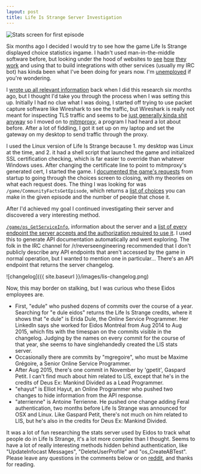```yaml
---
layout: post
title: Life Is Strange Server Investigation
---
```


![Stats screen for first episode](https://lookpic.com/O/i2/1736/PhtDHyjm.jpeg)

Six months ago I decided I would try to see how the game Life Is Strange displayed choice statistics ingame. I hadn't used man-in-the-middle software before, but looking under the hood of websites to [see](https://github.com/blha303/getlyrics) [how](https://github.com/blha303/watchshow) [they](https://github.com/blha303/factorio-serverlist) [work](https://gist.github.com/blha303/a3aa964af48378768aab787daaaab8c7) and using that to build integrations with other services (usually my IRC bot) has kinda been what I've been doing for years now. I'm [unemployed](https://stackoverflow.com/story/blha303) if you're wondering.

I [wrote up all relevant information](https://gist.github.com/blha303/101e0db0bf63ea07b1f55862947c9065) back when I did this research six months ago, but I thought I'd take you through the process when I was setting this up. Initially I had no clue what I was doing, I started off trying to use packet capture software like Wireshark to see the traffic, but Wireshark is really not meant for inspecting TLS traffic and seems to be [just generally kinda shit anyway](https://gist.github.com/blha303/724bcc828da9a29947c39e168a540b7a) so I moved on to [mitmproxy](https://mitmproxy.org/), a program I had heard a lot about before. After a lot of fiddling, I got it set up on my laptop and set the gateway on my desktop to send traffic through the proxy.

I used the Linux version of Life Is Strange because 1. my desktop was Linux at the time, and 2. it had a shell script that launched the game and initialized SSL certification checking, which is far easier to override than whatever Windows uses. After changing the certificate line to point to mitmproxy's generated cert, I started the game. I [documented the game's requests](https://gist.github.com/blha303/101e0db0bf63ea07b1f55862947c9065#on-game-start) from startup to going through the choices screen to closing, with my theories on what each request does. The thing I was looking for was `/game/CommunityFactsGetEpisode`, which returns a [list of choices](https://gist.github.com/blha303/cec90d1d2e351c33d39ddddd880cd252) you can make in the given episode and the number of people that chose it.

After I'd achieved my goal I continued investigating their server and discovered a very interesting method.

[`/game/os_GetServiceInfo`](https://gist.github.com/blha303/8c5b925f95c23c08197ac3a82e1bee15), information about the server and a [list of every endpoint the server accepts and the authorization required to use it](https://gist.github.com/blha303/101e0db0bf63ea07b1f55862947c9065#file-zgenerateddocs-md). I used this to generate API documentation automatically and went exploring. The folk in the IRC channel for /r/reverseengineering recommended that I don't publicly describe any API endpoints that aren't accessed by the game in normal operation, but I wanted to mention one in particular... There's an API endpoint that returns the server changelog.

![changelog]({{ site.baseurl }}/images/lis-changelog.png)

Now, this may border on stalking, but I was curious who these Eidos employees are.

* First, "edule" who pushed dozens of commits over the course of a year. Searching for "e dule eidos" returns the Life Is Strange credits, where it shows that "e dule" is Erida Dule, the Online Service Programmer. Her LinkedIn says she worked for Eidos Montréal from Aug 2014 to Aug 2015, which fits with the timespan on the commits visible in the changelog. Judging by the names on every commit for the course of that year, she seems to have singlehandedly created the LIS stats server.
* Occasionally there are commits by "mgregoire", who must be Maxime Grégoire, a Senior Online Service Programmer.
* After Aug 2015, there's one commit in November by 'gpetit', Gaspard Petit. I can't find much about him related to LIS, except that he's in the credits of Deus Ex: Mankind Divided as a Lead Programmer.
* "ehayut" is Elliot Hayut, an Online Programmer who pushed two changes to hide information from the API response.
* "aterrienne" is Antoine Terrienne. He pushed one change adding Feral authentication, two months before Life Is Strange was announced for OSX and Linux. Like Gaspard Petit, there's not much on him related to LIS, but he's also in the credits for Deus Ex: Mankind Divided.

It was a lot of fun researching the stats server used by Eidos to track what people do in Life Is Strange, it's a lot more complex than I thought. Seems to have a lot of really interesting methods hidden behind authentication, like "UpdateInfocast Messages", "DeleteUserProfile" and "os\_CreateABTest". Please leave any questions in the comments below or on [reddit](https://reddit.com/domain/blog.b303.me), and thanks for reading.
